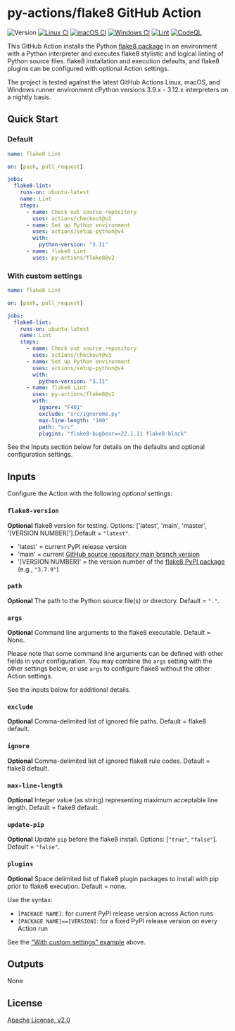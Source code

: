 # py-actions/flake8 GitHub Action

![Version](https://img.shields.io/github/v/release/py-actions/flake8?sort=semver)
[![Linux CI](https://github.com/py-actions/flake8/workflows/Linux%20CI/badge.svg)](https://github.com/py-actions/flake8/actions?query=workflow%3A%22Linux+CI%22)
[![macOS CI](https://github.com/py-actions/flake8/workflows/macOS%20CI/badge.svg)](https://github.com/py-actions/flake8/actions?query=workflow%3A%22macOS+CI%22)
[![Windows CI](https://github.com/py-actions/flake8/workflows/Windows%20CI/badge.svg)](https://github.com/py-actions/flake8/actions?query=workflow%3A%22Windows+CI%22)
[![Lint](https://github.com/py-actions/flake8/workflows/Lint/badge.svg)](https://github.com/py-actions/flake8/actions?query=workflow%3ALint)
[![CodeQL](https://github.com/py-actions/flake8/actions/workflows/codeql.yml/badge.svg)](https://github.com/py-actions/flake8/actions/workflows/codeql.yml)

This GitHub Action installs the Python [flake8 package](https://pypi.org/project/flake8/) in an environment with a Python interpreter and executes flake8 stylistic and logical linting of Python source files.  flake8 installation and execution defaults, and flake8 plugins can be configured with optional Action settings.

The project is tested against the latest GitHub Actions Linux, macOS, and Windows runner environment cPython versions 3.9.x - 3.12.x interpreters on a nightly basis.

## Quick Start

### Default

```yaml
name: flake8 Lint

on: [push, pull_request]

jobs:
  flake8-lint:
    runs-on: ubuntu-latest
    name: Lint
    steps:
      - name: Check out source repository
        uses: actions/checkout@v3
      - name: Set up Python environment
        uses: actions/setup-python@v4
        with:
          python-version: "3.11"
      - name: flake8 Lint
        uses: py-actions/flake8@v2
```

### With custom settings

```yaml
name: flake8 Lint

on: [push, pull_request]

jobs:
  flake8-lint:
    runs-on: ubuntu-latest
    name: Lint
    steps:
      - name: Check out source repository
        uses: actions/checkout@v3
      - name: Set up Python environment
        uses: actions/setup-python@v4
        with:
          python-version: "3.11"
      - name: flake8 Lint
        uses: py-actions/flake8@v2
        with:
          ignore: "F401"
          exclude: "src/ignoreme.py"
          max-line-length: "100"
          path: "src"
          plugins: "flake8-bugbear==22.1.11 flake8-black"
```

See the Inputs section below for details on the defaults and optional configuration settings.

## Inputs

Configure the Action with the following *optional* settings:

### `flake8-version`

**Optional** flake8 version for testing. Options: ['latest', 'main', 'master', '[VERSION NUMBER]'].Default = `"latest"`.

- 'latest' = current PyPI release version
- 'main' = current [GitHub source repository main branch version](https://github.com/PyCQA/flake8)
- '[VERSION NUMBER]' = the version number of the [flake8 PyPI package](https://pypi.org/project/flake8/) (e.g., `"3.7.9"`)

### `path`

**Optional** The path to the Python source file(s) or directory. Default = `"."`.

### `args`

**Optional** Command line arguments to the flake8 executable. Default = None.

Please note that some command line arguments can be defined with other fields in your configuration.  You may combine the `args` setting with the other settings below, or use `args` to configure flake8 without the other Action settings.

See the inputs below for additional details.

### `exclude`

**Optional** Comma-delimited list of ignored file paths. Default = flake8 default.

### `ignore`

**Optional** Comma-delimited list of ignored flake8 rule codes. Default = flake8 default.

### `max-line-length`

**Optional** Integer value (as string) representing maximum acceptable line length. Default = flake8 default.

### `update-pip`

**Optional** Update `pip` before the flake8 install. Options: [`"true"`, `"false"`]. Default = `"false"`.

### `plugins`

**Optional** Space delimited list of flake8 plugin packages to install with pip prior to flake8 execution.  Default = none.

Use the syntax:

- `[PACKAGE NAME]`: for current PyPI release version across Action runs
- `[PACKAGE NAME]==[VERSION]`: for a fixed PyPI release version on every Action run

See the ["With custom settings" example](#with-custom-settings) above.

## Outputs

None

## License

[Apache License, v2.0](LICENSE)
